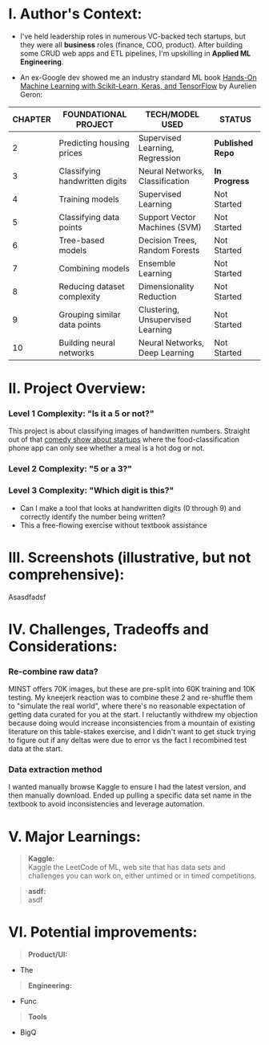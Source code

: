 # I. Author's Context:
- I've held leadership roles in numerous VC-backed tech startups, but they were all __business__ roles (finance, COO, product). After building some CRUD web apps and ETL pipelines, I'm upskilling in __Applied ML Engineering__.

- An ex-Google dev showed me an industry standard ML book [Hands-On Machine Learning with Scikit-Learn, Keras, and TensorFlow](https://www.amazon.com/Hands-Machine-Learning-Scikit-Learn-TensorFlow/dp/1492032646) by Aurelien Geron:

| CHAPTER | FOUNDATIONAL PROJECT           | TECH/MODEL USED                | STATUS                |
|---------|--------------------------------|--------------------------------|-----------------------|
| 2       | Predicting housing prices      | Supervised Learning, Regression| **Published Repo**    |
| 3       | Classifying handwritten digits | Neural Networks, Classification| **In Progress**       |
| 4       | Training models                | Supervised Learning            | Not Started           |
| 5       | Classifying data points        | Support Vector Machines (SVM)  | Not Started           |
| 6       | Tree-based models              | Decision Trees, Random Forests | Not Started           |
| 7       | Combining models               | Ensemble Learning              | Not Started           |
| 8       | Reducing dataset complexity    | Dimensionality Reduction       | Not Started           |
| 9       | Grouping similar data points   | Clustering, Unsupervised Learning| Not Started         |
| 10      | Building neural networks       | Neural Networks, Deep Learning | Not Started           |


# II. Project Overview:

### Level 1 Complexity: "Is it a 5 or not?"
This project is about classifying images of handwritten numbers. Straight out of that [comedy show about startups](https://www.youtube.com/watch?v=ACmydtFDTGs&ab_channel=HBO) where the food-classification phone app can only see whether a meal is a hot dog or not.

### Level 2 Complexity: "5 or a 3?"

### Level 3 Complexity: "Which digit is this?"
- Can I make a tool that looks at handwritten digits (0 through 9) and correctly identify the number being written?
- This a free-flowing exercise without textbook assistance


# III. Screenshots (illustrative, but not comprehensive):
Asasdfadsf

# IV. Challenges, Tradeoffs and Considerations:
### Re-combine raw data?
MINST offers 70K images, but these are pre-split into 60K training and 10K testing. My kneejerk reaction was to combine these 2 and re-shuffle them to "simulate the real world", where there's no reasonable expectation of getting data curated for you at the start. I reluctantly withdrew my objection because doing would increase inconsistencies from a mountain of existing literature on this table-stakes exercise, and I didn't want to get stuck trying to figure out if any deltas were due to error vs the fact I recombined test data at the start.

### Data extraction method
I wanted manually browse Kaggle to ensure I had the latest version, and then manually download. Ended up pulling a specific data set name in the textbook to avoid inconsistencies and leverage automation.


# V. Major Learnings:
>**Kaggle:**<br>
Kaggle the LeetCode of ML, web site that has data sets and challenges you can work on, either untimed or in timed competitions. 

>**asdf:**<br>
asdf


# VI. Potential improvements:
>**Product/UI:**<br>
- The 

>**Engineering:**<br>
- Func

>**Tools**<br>
- BigQ